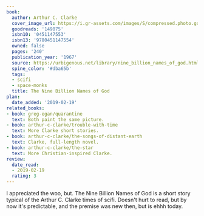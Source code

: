 ```yaml
---
book:
  author: Arthur C. Clarke
  cover_image_url: https://i.gr-assets.com/images/S/compressed.photo.goodreads.com/books/1224576760l/149075.jpg
  goodreads: '149075'
  isbn10: '0451147553'
  isbn13: '9780451147554'
  owned: false
  pages: '240'
  publication_year: '1967'
  source: https://urbigenous.net/library/nine_billion_names_of_god.html
  spine_color: '#dba65b'
  tags:
  - scifi
  - space-monks
  title: The Nine Billion Names of God
plan:
  date_added: '2019-02-19'
related_books:
- book: greg-egan/quarantine
  text: Both paint the same picture.
- book: arthur-c-clarke/trouble-with-time
  text: More Clarke short stories.
- book: arthur-c-clarke/the-songs-of-distant-earth
  text: Clarke, full-length novel.
- book: arthur-c-clarke/the-star
  text: More Christian-inspired Clarke.
review:
  date_read:
  - 2019-02-19
  rating: 3
---
```


I appreciated the woo, but. The Nine Billion Names of God is a short story typical of the Arthur C. Clarke times
of scifi. Doesn't hurt to read, but by now it's predictable, and the premise was new then, but is ehhh
today.
